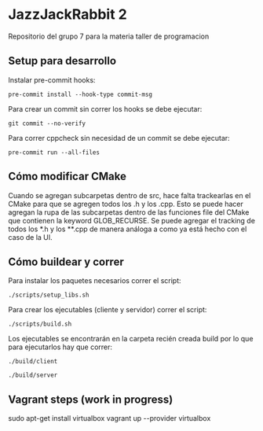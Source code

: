 # JazzJackRabbit 2
Repositorio del grupo 7 para la materia taller de programacion 

## Setup para desarrollo

Instalar pre-commit hooks:

```shell
pre-commit install --hook-type commit-msg
```

Para crear un commit sin correr los hooks se debe ejecutar:

```shell
git commit --no-verify
```

Para correr cppcheck sin necesidad de un commit se debe ejecutar:

```shell
pre-commit run --all-files
``` 

## Cómo modificar CMake

Cuando se agregan subcarpetas dentro de src, hace falta trackearlas en el CMake para que se agregen todos los .h y los .cpp. Esto se puede hacer agregan la rupa de las subcarpetas dentro de las funciones file del CMake que contienen la keyword GLOB_RECURSE. Se puede agregar el tracking de todos los *.h y los **.cpp de manera análoga a como ya está hecho con el caso de la UI.

## Cómo buildear y correr

Para instalar los paquetes necesarios correr el script:

```shell
./scripts/setup_libs.sh
``` 

Para crear los ejecutables (cliente y servidor) correr el script:

```shell
./scripts/build.sh
``` 

Los ejecutables se encontrarán en la carpeta recién creada build por lo que para ejecutarlos hay que correr: 

```shell
./build/client
``` 

```shell
./build/server
``` 

## Vagrant steps (work in progress)

sudo apt-get install virtualbox
vagrant up --provider virtualbox

